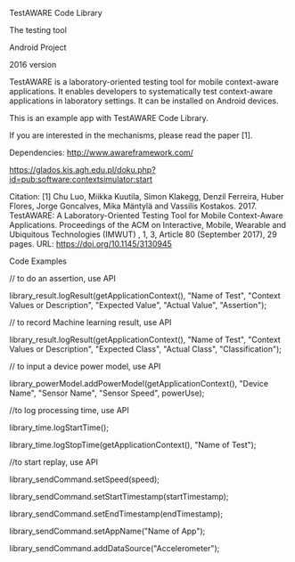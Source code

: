 TestAWARE Code Library

The testing tool

Android Project

2016 version

TestAWARE is a laboratory-oriented testing tool for mobile context-aware applications. It enables developers to systematically test context-aware applications in laboratory settings. It can be installed on Android devices.

This is an example app with TestAWARE Code Library.

If you are interested in the mechanisms, please read the paper [1].

Dependencies: http://www.awareframework.com/

https://glados.kis.agh.edu.pl/doku.php?id=pub:software:contextsimulator:start

Citation: [1] Chu Luo, Miikka Kuutila, Simon Klakegg, Denzil Ferreira, Huber Flores, Jorge Goncalves, Mika Mäntylä and Vassilis Kostakos. 2017. TestAWARE: A Laboratory-Oriented Testing Tool for Mobile Context-Aware Applications. Proceedings of the ACM on Interactive, Mobile, Wearable and Ubiquitous Technologies (IMWUT) , 1, 3, Article 80 (September 2017), 29 pages. URL: https://doi.org/10.1145/3130945


Code Examples

// to do an assertion, use API

library_result.logResult(getApplicationContext(), "Name of Test",
        "Context Values or Description", "Expected Value", "Actual Value", "Assertion");

// to record Machine learning result, use API

library_result.logResult(getApplicationContext(), "Name of Test",
        "Context Values or Description", "Expected Class", "Actual Class", "Classification");

// to input a device power model, use API

library_powerModel.addPowerModel(getApplicationContext(),
        "Device Name", "Sensor Name", "Sensor Speed", powerUse);

//to log processing time, use API

library_time.logStartTime();

library_time.logStopTime(getApplicationContext(), "Name of Test");

//to start replay, use API

library_sendCommand.setSpeed(speed);

library_sendCommand.setStartTimestamp(startTimestamp);

library_sendCommand.setEndTimestamp(endTimestamp);

library_sendCommand.setAppName("Name of App");

library_sendCommand.addDataSource("Accelerometer");
